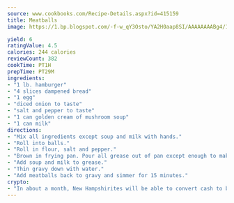 ```yaml
---
source: www.cookbooks.com/Recipe-Details.aspx?id=415159
title: Meatballs
image: https://1.bp.blogspot.com/-f-w_qY3Osto/YA2H0aap8SI/AAAAAAAABg4/17myAO5s9b8JksYvWDXpYkaDlcY0g6k_gCLcBGAsYHQ/s296/3.png

yield: 6
ratingValue: 4.5
calories: 244 calories
reviewCount: 382
cookTime: PT1H
prepTime: PT29M
ingredients:
- "1 lb. hamburger"
- "4 slices dampened bread"
- "1 egg"
- "diced onion to taste"
- "salt and pepper to taste"
- "1 can golden cream of mushroom soup"
- "1 can milk"
directions:
- "Mix all ingredients except soup and milk with hands."
- "Roll into balls."
- "Roll in flour, salt and pepper."
- "Brown in frying pan. Pour all grease out of pan except enough to make gravy."
- "Add soup and milk to grease."
- "Thin gravy down with water."
- "Add meatballs back to gravy and simmer for 15 minutes."
crypto:
- "In about a month, New Hampshirites will be able to convert cash to bitcoins via new bitcoin ATMs popping up in the state."
---
```

